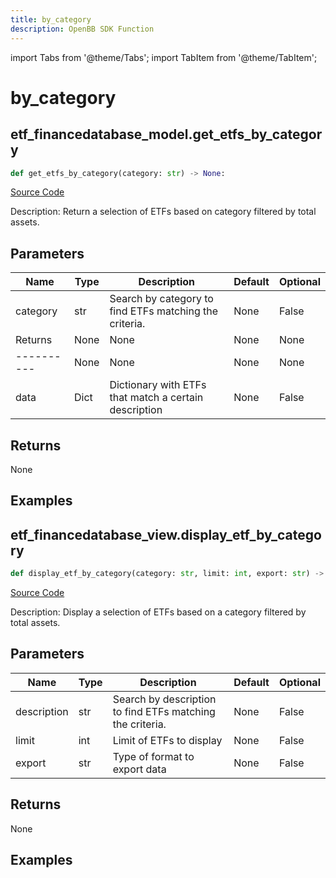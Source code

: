 ```yaml
---
title: by_category
description: OpenBB SDK Function
---
```


import Tabs from '@theme/Tabs';
import TabItem from '@theme/TabItem';

# by_category

<Tabs>
<TabItem value="model" label="Model" default>

## etf_financedatabase_model.get_etfs_by_category

```python title='openbb_terminal/etf/financedatabase_model.py'
def get_etfs_by_category(category: str) -> None:
```
[Source Code](https://github.com/OpenBB-finance/OpenBBTerminal/tree/main/openbb_terminal/etf/financedatabase_model.py#L56)

Description: Return a selection of ETFs based on category filtered by total assets.

## Parameters

| Name | Type | Description | Default | Optional |
| ---- | ---- | ----------- | ------- | -------- |
| category | str | Search by category to find ETFs matching the criteria. | None | False |
| Returns | None | None | None | None |
| ---------- | None | None | None | None |
| data | Dict | Dictionary with ETFs that match a certain description | None | False |

## Returns

None

## Examples



</TabItem>
<TabItem value="view" label="View">

## etf_financedatabase_view.display_etf_by_category

```python title='openbb_terminal/etf/financedatabase_view.py'
def display_etf_by_category(category: str, limit: int, export: str) -> None:
```
[Source Code](https://github.com/OpenBB-finance/OpenBBTerminal/tree/main/openbb_terminal/etf/financedatabase_view.py#L95)

Description: Display a selection of ETFs based on a category filtered by total assets.

## Parameters

| Name | Type | Description | Default | Optional |
| ---- | ---- | ----------- | ------- | -------- |
| description | str | Search by description to find ETFs matching the criteria. | None | False |
| limit | int | Limit of ETFs to display | None | False |
| export | str | Type of format to export data | None | False |

## Returns

None

## Examples



</TabItem>
</Tabs>